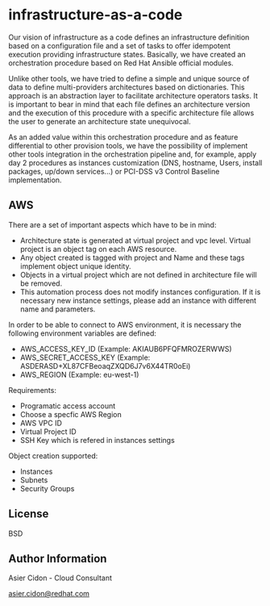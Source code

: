 # infrastructure-as-a-code

Our vision of infrastructure as a code defines an infrastructure definition based on a configuration file and a set of tasks to offer idempotent execution providing infrastructure states. Basically, we have created an orchestration procedure based on Red Hat Ansible official modules.

Unlike other tools, we have tried to define a simple and unique source of data to define multi-providers architectures based on dictionaries. This approach is an abstraction layer to facilitate architecture operators tasks. It is important to bear in mind that each file defines an architecture version and the execution of this procedure with a specific architecture file allows the user to generate an architecture state unequivocal.

As an added value within this orchestration procedure and as feature differential to other provision tools, we have the possibility of implement other tools integration in the orchestration pipeline and, for example, apply day 2 procedures as instances customization (DNS, hostname, Users, install packages, up/down services...) or PCI-DSS v3 Control Baseline implementation.


## AWS

There are a set of important aspects which have to be in mind:

* Architecture state is generated at virtual project and vpc level. Virtual project is an object tag on each AWS resource.
* Any object created is tagged with project and Name and these tags implement object unique identity.
* Objects in a virtual project which are not defined in architecture file will be removed.
* This automation process does not modify instances configuration. If it is necessary new instance settings, please add an instance with different name and parameters.

In order to be able to connect to AWS environment, it is necessary the following environment variables are defined:

* AWS_ACCESS_KEY_ID (Example: AKIAUB6PFQFMROZERWWS)
* AWS_SECRET_ACCESS_KEY (Example: ASDERASD+XL87CFBeoaqZXQD6J7v6X44TR0oEi)
* AWS_REGION (Example: eu-west-1)

Requirements:

* Programatic access account
* Choose a specfic AWS Region
* AWS VPC ID
* Virtual Project ID
* SSH Key which is refered in instances settings

Object creation supported:

* Instances
* Subnets
* Security Groups

License
-------

BSD

Author Information
------------------

 Asier Cidon - Cloud Consultant

 asier.cidon@redhat.com
   